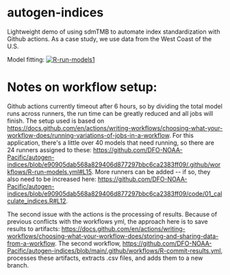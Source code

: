 # autogen-indices
Lightweight demo of using sdmTMB to automate index standardization with Github actions. As a case study, we use data from the West Coast of the U.S.

Model fitting: [![R-run-models1](https://github.com/DFO-NOAA-Pacific/autogen-indices/actions/workflows/R-run-models.yml/badge.svg)](https://github.com/DFO-NOAA-Pacific/autogen-indices/actions/workflows/R-run-models.yml)

# Notes on workflow setup:
Github actions currently timeout after 6 hours, so by dividing the total model runs across runners, the run time can be greatly reduced and all jobs will finish. The setup used is based on https://docs.github.com/en/actions/writing-workflows/choosing-what-your-workflow-does/running-variations-of-jobs-in-a-workflow. For this application, there's a little over 40 models that need running, so there are 24 runners assigned to these: https://github.com/DFO-NOAA-Pacific/autogen-indices/blob/e90905dab568a829406d877297bbc6ca2383ff09/.github/workflows/R-run-models.yml#L15. More runners can be added -- if so, they also need to be increased here: https://github.com/DFO-NOAA-Pacific/autogen-indices/blob/e90905dab568a829406d877297bbc6ca2383ff09/code/01_calculate_indices.R#L12.

The second issue with the actions is the processing of results. Because of previous conflicts with the workflows yml, the approach here is to save results to artifacts: https://docs.github.com/en/actions/writing-workflows/choosing-what-your-workflow-does/storing-and-sharing-data-from-a-workflow. The second workflow, https://github.com/DFO-NOAA-Pacific/autogen-indices/blob/main/.github/workflows/R-commit-results.yml, processes these artifacts, extracts .csv files, and adds them to a new branch. 
